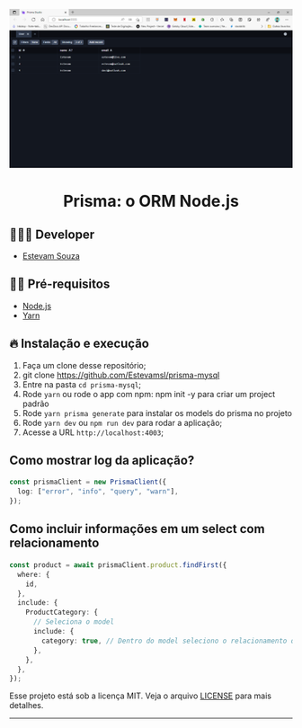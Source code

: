 ![Prisma Studio Logo](image/prismaStudio.png)

<h1 align="center">
  <center>Prisma: o ORM Node.js
</center>
</h1>

## 👨🏼‍💻 Developer

- [Estevam Souza](https://www.linkedin.com/in/estevam-souza)

## ✋🏻 Pré-requisitos

- [Node.js](https://nodejs.org/en/)
- [Yarn](classic.yarnpkg.com/en/docs/install)

## 🔥 Instalação e execução

1. Faça um clone desse repositório;
2. git clone https://github.com/Estevamsl/prisma-mysql
3. Entre na pasta `cd prisma-mysql`;
4. Rode `yarn` ou rode o app com npm: npm init -y para criar um project padrão
5. Rode `yarn prisma generate` para instalar os models do prisma no projeto
6. Rode `yarn dev` ou `npm run dev` para rodar a aplicação;
7. Acesse a URL `http://localhost:4003`;

## Como mostrar log da aplicação?

```ts
const prismaClient = new PrismaClient({
  log: ["error", "info", "query", "warn"],
});
```

## Como incluir informações em um select com relacionamento

```ts
const product = await prismaClient.product.findFirst({
  where: {
    id,
  },
  include: {
    ProductCategory: {
      // Seleciona o model
      include: {
        category: true, // Dentro do model seleciono o relacionamento que quero trazer completo.
      },
    },
  },
});
```

Esse projeto está sob a licença MIT. Veja o arquivo [LICENSE](LICENSE.md) para mais detalhes.

---
